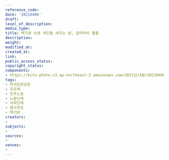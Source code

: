 ```yaml
---
reference_code: 
date: '20210406'
draft: 
level_of_description: 
media_type: 
title: 백기완 선생 새긴돌 세우는 날, 질라라비 훨훨
description: 
weight: 
modified_at: 
created_at: 
link: 
public_access_status: 
copyright_status: 
components:
- https://kctu-photo.s3.ap-northeast-2.amazonaws.com/2021년/4월/20210406-백기완+선생+새긴돌+세우는+날,+질라라비+훨훨_마석모란공원_추모제_민주노총_노동단체_사회단체_열사추모_백기완/출사늘푸른소나무_25.jpg
tags:
- 마석모란공원
- 추모제
- 민주노총
- 노동단체
- 사회단체
- 열사추모
- 백기완
creators:
- 
subjects:
- 
sources:
- 
venues:
- 
---
```

